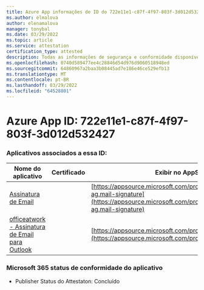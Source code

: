 ```yaml
---
title: Azure App informações de ID do 722e11e1-c87f-4f97-803f-3d012d532427
ms.author: elmalova
author: elenamalova
manager: tonybal
ms.date: 03/29/2022
ms.topic: article
ms.service: attestation
certification_type: attested
description: Todas as informações de segurança e conformidade disponíveis para o 722e11e1-c87f-4f97-803f-3d012d532427.
ms.openlocfilehash: 0740d589477ee4c28846d54d976d9060518948ed
ms.sourcegitcommit: 64860967a2baa3b08445ad7e186e46ce529efb13
ms.translationtype: MT
ms.contentlocale: pt-BR
ms.lasthandoff: 03/29/2022
ms.locfileid: "64528801"
---
```

# <a name="azure-app-id-722e11e1-c87f-4f97-803f-3d012d532427"></a>Azure App ID: 722e11e1-c87f-4f97-803f-3d012d532427


### <a name="apps-associated-with-this-id"></a>Aplicativos associados a essa ID:
| **Nome do aplicativo** | **Certificado** | **Exibir no AppSource** |
|--------------|---------------|-----------------------|
| [Assinatura de Email](../forward/officeatwork-ag.mail-signature.md) |  | [https://appsource.microsoft.com/product/office/officeatwork-ag.mail-signature](https://appsource.microsoft.com/product/office/officeatwork-ag.mail-signature) |
| [officeatwork - Assinatura de Email para Outlook](../forward/WA200003062.md) |  | [https://appsource.microsoft.com/product/office/WA200003062](https://appsource.microsoft.com/product/office/WA200003062) |

### <a name="microsoft-365-app-compliance-status"></a>Microsoft 365 status de conformidade do aplicativo
- Publisher Status do Attestaton: Concluído
